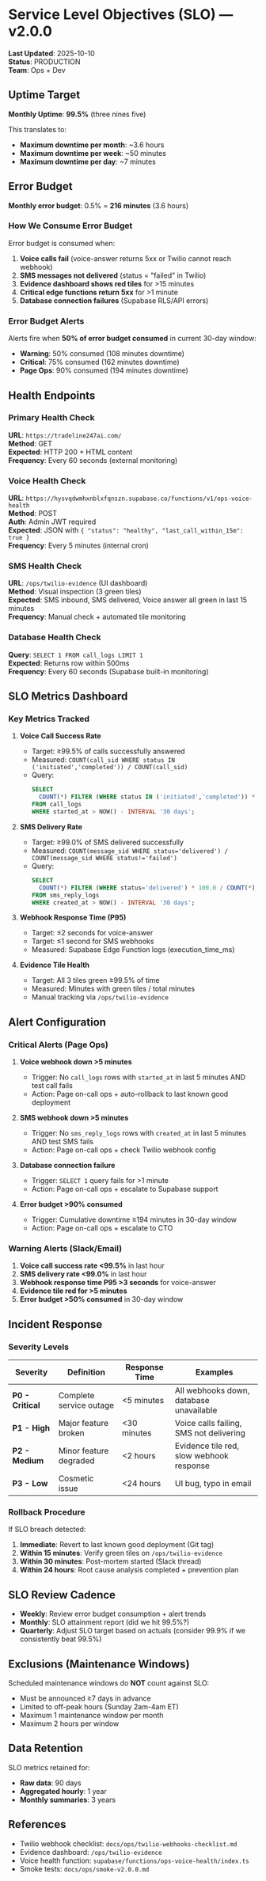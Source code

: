 # Service Level Objectives (SLO) — v2.0.0

**Last Updated**: 2025-10-10  
**Status**: PRODUCTION  
**Team**: Ops + Dev

## Uptime Target

**Monthly Uptime**: **99.5%** (three nines five)

This translates to:
- **Maximum downtime per month**: ~3.6 hours
- **Maximum downtime per week**: ~50 minutes
- **Maximum downtime per day**: ~7 minutes

## Error Budget

**Monthly error budget**: 0.5% = **216 minutes** (3.6 hours)

### How We Consume Error Budget

Error budget is consumed when:
1. **Voice calls fail** (voice-answer returns 5xx or Twilio cannot reach webhook)
2. **SMS messages not delivered** (status = "failed" in Twilio)
3. **Evidence dashboard shows red tiles** for >15 minutes
4. **Critical edge functions return 5xx** for >1 minute
5. **Database connection failures** (Supabase RLS/API errors)

### Error Budget Alerts

Alerts fire when **50% of error budget consumed** in current 30-day window:
- **Warning**: 50% consumed (108 minutes downtime)
- **Critical**: 75% consumed (162 minutes downtime)
- **Page Ops**: 90% consumed (194 minutes downtime)

## Health Endpoints

### Primary Health Check
**URL**: `https://tradeline247ai.com/`  
**Method**: GET  
**Expected**: HTTP 200 + HTML content  
**Frequency**: Every 60 seconds (external monitoring)

### Voice Health Check
**URL**: `https://hysvqdwmhxnblxfqnszn.supabase.co/functions/v1/ops-voice-health`  
**Method**: POST  
**Auth**: Admin JWT required  
**Expected**: JSON with `{ "status": "healthy", "last_call_within_15m": true }`  
**Frequency**: Every 5 minutes (internal cron)

### SMS Health Check
**URL**: `/ops/twilio-evidence` (UI dashboard)  
**Method**: Visual inspection (3 green tiles)  
**Expected**: SMS inbound, SMS delivered, Voice answer all green in last 15 minutes  
**Frequency**: Manual check + automated tile monitoring

### Database Health Check
**Query**: `SELECT 1 FROM call_logs LIMIT 1`  
**Expected**: Returns row within 500ms  
**Frequency**: Every 60 seconds (Supabase built-in monitoring)

## SLO Metrics Dashboard

### Key Metrics Tracked

1. **Voice Call Success Rate**
   - Target: ≥99.5% of calls successfully answered
   - Measured: `COUNT(call_sid WHERE status IN ('initiated','completed')) / COUNT(call_sid)`
   - Query:
     ```sql
     SELECT 
       COUNT(*) FILTER (WHERE status IN ('initiated','completed')) * 100.0 / COUNT(*) as success_rate
     FROM call_logs
     WHERE started_at > NOW() - INTERVAL '30 days';
     ```

2. **SMS Delivery Rate**
   - Target: ≥99.0% of SMS delivered successfully
   - Measured: `COUNT(message_sid WHERE status='delivered') / COUNT(message_sid WHERE status!='failed')`
   - Query:
     ```sql
     SELECT 
       COUNT(*) FILTER (WHERE status='delivered') * 100.0 / COUNT(*) as delivery_rate
     FROM sms_reply_logs
     WHERE created_at > NOW() - INTERVAL '30 days';
     ```

3. **Webhook Response Time (P95)**
   - Target: ≤2 seconds for voice-answer
   - Target: ≤1 second for SMS webhooks
   - Measured: Supabase Edge Function logs (execution_time_ms)

4. **Evidence Tile Health**
   - Target: All 3 tiles green ≥99.5% of time
   - Measured: Minutes with green tiles / total minutes
   - Manual tracking via `/ops/twilio-evidence`

## Alert Configuration

### Critical Alerts (Page Ops)

1. **Voice webhook down >5 minutes**
   - Trigger: No `call_logs` rows with `started_at` in last 5 minutes AND test call fails
   - Action: Page on-call ops + auto-rollback to last known good deployment

2. **SMS webhook down >5 minutes**
   - Trigger: No `sms_reply_logs` rows with `created_at` in last 5 minutes AND test SMS fails
   - Action: Page on-call ops + check Twilio webhook config

3. **Database connection failure**
   - Trigger: `SELECT 1` query fails for >1 minute
   - Action: Page on-call ops + escalate to Supabase support

4. **Error budget >90% consumed**
   - Trigger: Cumulative downtime ≥194 minutes in 30-day window
   - Action: Page on-call ops + escalate to CTO

### Warning Alerts (Slack/Email)

1. **Voice call success rate <99.5%** in last hour
2. **SMS delivery rate <99.0%** in last hour
3. **Webhook response time P95 >3 seconds** for voice-answer
4. **Evidence tile red for >5 minutes**
5. **Error budget >50% consumed** in 30-day window

## Incident Response

### Severity Levels

| Severity | Definition | Response Time | Examples |
|----------|------------|---------------|----------|
| **P0 - Critical** | Complete service outage | <5 minutes | All webhooks down, database unavailable |
| **P1 - High** | Major feature broken | <30 minutes | Voice calls failing, SMS not delivering |
| **P2 - Medium** | Minor feature degraded | <2 hours | Evidence tile red, slow webhook response |
| **P3 - Low** | Cosmetic issue | <24 hours | UI bug, typo in email |

### Rollback Procedure

If SLO breach detected:
1. **Immediate**: Revert to last known good deployment (Git tag)
2. **Within 15 minutes**: Verify green tiles on `/ops/twilio-evidence`
3. **Within 30 minutes**: Post-mortem started (Slack thread)
4. **Within 24 hours**: Root cause analysis completed + prevention plan

## SLO Review Cadence

- **Weekly**: Review error budget consumption + alert trends
- **Monthly**: SLO attainment report (did we hit 99.5%?)
- **Quarterly**: Adjust SLO target based on actuals (consider 99.9% if we consistently beat 99.5%)

## Exclusions (Maintenance Windows)

Scheduled maintenance windows do **NOT** count against SLO:
- Must be announced ≥7 days in advance
- Limited to off-peak hours (Sunday 2am-4am ET)
- Maximum 1 maintenance window per month
- Maximum 2 hours per window

## Data Retention

SLO metrics retained for:
- **Raw data**: 90 days
- **Aggregated hourly**: 1 year
- **Monthly summaries**: 3 years

## References

- Twilio webhook checklist: `docs/ops/twilio-webhooks-checklist.md`
- Evidence dashboard: `/ops/twilio-evidence`
- Voice health function: `supabase/functions/ops-voice-health/index.ts`
- Smoke tests: `docs/ops/smoke-v2.0.0.md`
